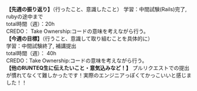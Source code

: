 **【先週の振り返り】**（行ったこと、意識したこと）
学習：中間試験(Rails)完了, rubyの途中まで  
total時間（週）：20h  
CREDO： Take Ownership:コードの意味を考えながら行う。  
**【今週の目標】**（行うこと、意識して取り組むことを具体的に）  
学習：中間試験終了, 補講提出  
total時間（週）： 40h  
CREDO：Take Ownership:コードの意味を考えながら行う。  
**【他のRUNTEQ生に伝えたいこと・意気込みなど！】**
プルリクエストでの提出が慣れてなくて難しかったです！実際のエンジニアっぽくてかっこいいと感じました！！